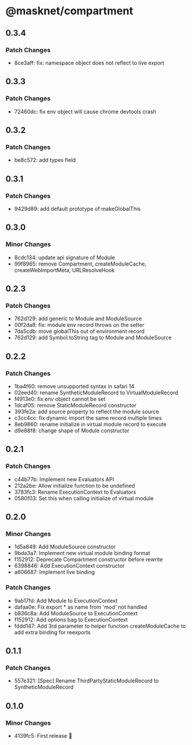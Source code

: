 # @masknet/compartment

## 0.3.4

### Patch Changes

-   8ce3aff: fix: namespace object does not reflect to live export

## 0.3.3

### Patch Changes

-   72460dc: fix env object will cause chrome devtools crash

## 0.3.2

### Patch Changes

-   be8c572: add types field

## 0.3.1

### Patch Changes

-   9429d89: add default prototype of makeGlobalThis

## 0.3.0

### Minor Changes

-   8cdc134: update api signature of Module
-   99f8965: remove Compartment, createModuleCache, createWebImportMeta, URLResolveHook

## 0.2.3

### Patch Changes

-   762d129: add generic to Module and ModuleSource
-   00f2da8: fix: module env record throws on the setter
-   7da5cdb: move globalThis out of environment record
-   762d129: add Symbol.toString tag to Module and ModuleSource

## 0.2.2

### Patch Changes

-   1ba4f60: remove unsupported syntax in safari 14
-   02eed40: rename SyntheticModuleRecord to VirtualModuleRecord
-   f4913e0: fix env object cannot be set
-   1dcaf05: remove StaticModuleRecord constructor
-   393fe2a: add source property to reflect the module source
-   c3cc4cc: fix dynamic import the same record multiple times
-   8eb9860: rename initialize in virtual module record to execute
-   d9e88f8: change shape of Module constructor

## 0.2.1

### Patch Changes

-   c44b77b: Implement new Evaluators API
-   212a2be: Allow initialize function to be undefined
-   3783fc3: Rename ExecutionContext to Evaluators
-   0580f03: Set this when calling initialize of virtual module

## 0.2.0

### Minor Changes

-   1d5a849: Add ModuleSource constructor
-   9bda3a7: Implement new virtual module binding format
-   f152912: Deprecate Compartment constructor before rewrite
-   6398846: Add ExecutionContext constructor
-   a606687: Implement live binding

### Patch Changes

-   9ab17fd: Add Module to ExecutionContext
-   dafaa0e: Fix export \* as name from 'mod' not handled
-   b836c8a: Add ModuleSource to ExecutionContext
-   f152912: Add options bag to ExecutionContext
-   fddd147: Add 3rd parameter to helper function createModuleCache to add extra binding for reexports

## 0.1.1

### Patch Changes

-   557e321: [Spec] Rename ThirdPartyStaticModuleRecord to SyntheticModuleRecord

## 0.1.0

### Minor Changes

-   4139fc5: First release 🎉

